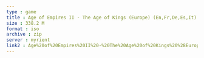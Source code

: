 ```yaml
---
type : game
title : Age of Empires II - The Age of Kings (Europe) (En,Fr,De,Es,It) (v2
size : 338.2 M
format : iso
archive : zip
server : myrient
link2 : Age%20of%20Empires%20II%20-%20The%20Age%20of%20Kings%20%28Europe%29%20%28En%2CFr%2CDe%2CEs%2CIt%29%20%28v2.00%29
---
```

